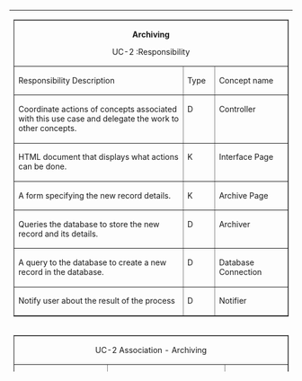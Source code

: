 
<table align="center" width="810" height="644" ">
  <tr>
    <td><table border="1" cellspacing="0" cellpadding="0" align="left">
      <tr>
        <td width="623" colspan="3" valign="top"><p align="center"><strong>Archiving</strong></p>
          <p align="center"> UC-2  :Responsibility</p></td>
      </tr>
      <tr>
        <td width="431" valign="top"><p>Responsibility Description</p></td>
        <td width="48" valign="top"><p>Type</p></td>
        <td width="144" valign="top"><p>Concept name</p></td>
      </tr>
      <tr>
        <td width="431" valign="top"><p>Coordinate    actions of concepts associated with this use case and delegate the work to    other concepts.</p></td>
        <td width="48" valign="top"><p>D</p></td>
        <td width="144" valign="top"><p>Controller</p></td>
      </tr>
      <tr>
        <td width="431" valign="top"><p>HTML    document that displays what actions can be done.</p></td>
        <td width="48" valign="top"><p>K</p></td>
        <td width="144" valign="top"><p>Interface    Page</p></td>
      </tr>
      <tr>
        <td width="431" valign="top"><p>A    form specifying the new record details.</p></td>
        <td width="48" valign="top"><p>K</p></td>
        <td width="144" valign="top"><p>Archive    Page</p></td>
      </tr>
      <tr>
        <td width="431" valign="top"><p>Queries    the database to store the new record and its details. </p></td>
        <td width="48" valign="top"><p>D</p></td>
        <td width="144" valign="top"><p>Archiver</p></td>
      </tr>
      <tr>
        <td width="431" valign="top"><p>A    query to the database to create a new record in the database.</p></td>
        <td width="48" valign="top"><p>D</p></td>
        <td width="144" valign="top"><p>Database    Connection</p></td>
      </tr>
      <tr>
        <td width="431" valign="top"><p>Notify    user about the result of the process</p></td>
        <td width="48" valign="top"><p>D</p></td>
        <td width="144" valign="top"><p>Notifier</p></td>
      </tr>
    </table></td>
  </tr>
  <tr>
    <td><table border="1" cellspacing="0" cellpadding="0" align="left">
      <tr>
        <td width="623" colspan="3" valign="top"><p align="center">UC-2 Association - Archiving</p></td>
      </tr>
      <tr>
        <td width="216" valign="top"><p>Concept pair</p></td>
        <td width="294" valign="top"><p>Association description</p></td>
        <td width="114" valign="top"><p>Association name </p></td>
      </tr>
      <tr>
        <td width="216"><p>Archive    Page ↔ Controller</p></td>
        <td width="294" valign="top"><p>Archive    Page passes the new record parameters to the Controller</p></td>
        <td width="114"><p>Conveys    Request</p></td>
      </tr>
      <tr>
        <td width="216"><p>Controller    ↔ Archiver</p></td>
        <td width="294" valign="top"><p>Controller    passes the new record parameters to the Archiver</p></td>
        <td width="114"><p>Conveys    Request</p></td>
      </tr>
      <tr>
        <td width="216"><p>Archiver    ↔ Database Connection</p></td>
        <td width="294" valign="top"><p>Archiver    passes the queries to the Database Connection. </p></td>
        <td width="114"><p>Requests    Query</p></td>
      </tr>
      <tr>
        <td width="216"><p>Database    Connection  ↔ Notifier</p></td>
        <td width="294" valign="top"><p>Database    connection informs the notifier about the result of process of record    creation</p></td>
        <td width="114"><p>Informs</p></td>
      </tr>
      <tr>
        <td width="216"><p>Notifier    ↔ Interface Page</p></td>
        <td width="294" valign="top"><p>Notifier    passes the process result message to the Interface page to display.</p></td>
        <td width="114"><p>Displays</p></td>
      </tr>
    </table></td>
  </tr>
  <tr>
    <td><table border="1" cellspacing="0" cellpadding="0" align="left">
      <tr>
        <td width="623" colspan="3" valign="top"><p align="center">UC-2 Attributes - Archiving</p></td>
      </tr>
      <tr>
        <td width="134" valign="top"><p>Concept</p></td>
        <td width="120" valign="top"><p>Attributes</p></td>
        <td width="369" valign="top"><p>Attribute Description</p></td>
      </tr>
      <tr>
        <td width="134" valign="top"><p>Archiver</p></td>
        <td width="120" valign="top"><p>Record parameters</p></td>
        <td width="369" valign="top"><p>Name, Category, ID, Date (publish, archive, recording), tag</p></td>
      </tr>
    </table></td>
  </tr>
  <tr>
    <td><img src="img/UC-2 Archiving.bmp" width="640" height="469"></td>
  </tr>
  <tr>
    <td> </td>
  </tr>
  <tr>
    <td><table border="1" cellspacing="0" cellpadding="0" align="left">
      <tr>
        <td width="623" colspan="3" valign="top"><p align="center"><strong>Search</strong></p>
          <p align="center">UC-3 Responsibility</p></td>
      </tr>
      <tr>
        <td width="431" valign="top"><p>Responsibility Description</p></td>
        <td width="48" valign="top"><p>Type</p></td>
        <td width="144" valign="top"><p>Concept name</p></td>
      </tr>
      <tr>
        <td width="431" valign="top"><p>Coordinate    actions of concepts associated with this use case and delegate the work to    other concepts.</p></td>
        <td width="48" valign="top"><p>D</p></td>
        <td width="144" valign="top"><p>Controller</p></td>
      </tr>
      <tr>
        <td width="431" valign="top"><p>HTML    document that displays what actions can be done.</p></td>
        <td width="48" valign="top"><p>K</p></td>
        <td width="144" valign="top"><p>Interface    Page</p></td>
      </tr>
      <tr>
        <td width="431" valign="top"><p>Form    specifying the Search parameters for data retrieval from the database.</p></td>
        <td width="48" valign="top"><p>K</p></td>
        <td width="144" valign="top"><p>Search    Page</p></td>
      </tr>
      <tr>
        <td width="431" valign="top"><p>Retrieves    the records from the database.</p></td>
        <td width="48" valign="top"><p>D</p></td>
        <td width="144" valign="top"><p>Searcher</p></td>
      </tr>
      <tr>
        <td width="431" valign="top"><p>Render    the retrieved records into an HTML document for sending to actor&rsquo;s Web    browser for display.</p></td>
        <td width="48" valign="top"><p>D</p></td>
        <td width="144" valign="top"><p>Page    Maker</p></td>
      </tr>
      <tr>
        <td width="431" valign="top"><p>A    query to the database that matches the actor&rsquo;s search criteria and retrieve    the records.</p></td>
        <td width="48" valign="top"><p>D</p></td>
        <td width="144" valign="top"><p>Database    Connection</p></td>
      </tr>
      <tr>
        <td width="431" valign="top"><p>The    selected record can be previewed to the user.</p></td>
        <td width="48" valign="top"><p>D</p></td>
        <td width="144" valign="top"><p>Media    Player</p></td>
      </tr>
      <tr>
        <td width="431" valign="top"><p>The    selected record can be downloaded by the user.</p></td>
        <td width="48" valign="top"><p>D</p></td>
        <td width="144" valign="top"><p>Media    Downloader</p></td>
      </tr>
    </table></td>
  </tr>
  <tr>
    <td><table border="1" cellspacing="0" cellpadding="0" align="left" width="630">
      <tr>
        <td width="630" colspan="3" valign="top"><p align="center">UC-3 Association</p></td>
      </tr>
      <tr>
        <td width="156" valign="top"><p>Concept pair</p></td>
        <td width="342" valign="top"><p>Association description</p></td>
        <td width="132" valign="top"><p>Association name </p></td>
      </tr>
      <tr>
        <td width="156" valign="top"><p>Controller ↔ Interface Page</p></td>
        <td width="342" valign="top"><p>Controller prepares the interface page to be displayed for the user.    And receives the search parameters.</p></td>
        <td width="132" valign="top"><p>Displays</p></td>
      </tr>
      <tr>
        <td width="156" valign="top"><p>Controller ↔ Search Request</p></td>
        <td width="342" valign="top"><p>Controller passes the search parameters to the Search Request.</p></td>
        <td width="132" valign="top"><p>Conveys Request</p></td>
      </tr>
      <tr>
        <td width="156" valign="top"><p>Search Request ↔ Database Connection</p></td>
        <td width="342" valign="top"><p>Search request asks the database connection to retrieve the matching    records from the database.</p></td>
        <td width="132" valign="top"><p>Retrieves Records</p></td>
      </tr>
      <tr>
        <td width="156" valign="top"><p>Database Connection ↔ Page Maker</p></td>
        <td width="342" valign="top"><p>Database Connection passes the retrieved data to Page Maker to render    them for display</p></td>
        <td width="132" valign="top"><p>Provides Data</p></td>
      </tr>
      <tr>
        <td width="156" valign="top"><p>Page Maker ↔ Interface Page</p></td>
        <td width="342" valign="top"><p>Page Maker prepares the Interface Page to display the list of    retrieved records for the user</p></td>
        <td width="132" valign="top"><p>Displays</p></td>
      </tr>
      <tr>
        <td width="156" valign="top"><p>Interface Page ↔ Controller</p></td>
        <td width="342" valign="top"><p>Interface Page conveys play request to the Controller</p></td>
        <td width="132" valign="top"><p>Requests Play</p></td>
      </tr>
      <tr>
        <td width="156" valign="top"><p>Controller ↔ Media Player</p></td>
        <td width="342" valign="top"><p>Controller conveys the record to be displayed by Media Player, if    selected</p></td>
        <td width="132" valign="top"><p>Conveys Data</p></td>
      </tr>
      <tr>
        <td width="156" valign="top"><p>Controller ↔  Media Downloader</p></td>
        <td width="342" valign="top"><p>Controller conveys the record to be downloaded to the user specified    location, if selected</p></td>
        <td width="132" valign="top"><p>Conveys Data</p></td>
      </tr>
    </table></td>
  </tr>
  <tr>
    <td> </td>
  </tr>
  <tr>
    <td><table border="1" cellspacing="0" cellpadding="0" align="left">
      <tr>
        <td width="623" colspan="3" valign="top"><p align="center">UC-3 Attributes</p></td>
      </tr>
      <tr>
        <td width="144" valign="top"><p>Concept</p></td>
        <td width="138" valign="top"><p>Attributes</p></td>
        <td width="342" valign="top"><p>Attribute Description</p></td>
      </tr>
      <tr>
        <td width="144" valign="top"><p>Search Request</p></td>
        <td width="138" valign="top"><p>Search parameters</p></td>
        <td width="342" valign="top"><p>General, Specified Date, Tag, Category and Name</p></td>
      </tr>
      <tr>
        <td width="144" valign="top"><p>Media Player</p></td>
        <td width="138" valign="top"><p>File path</p></td>
        <td width="342" valign="top"><p>Used to specify the location of the file.</p></td>
      </tr>
      <tr>
        <td width="144" valign="top"><p>Media Downloader</p></td>
        <td width="138" valign="top"><p>File path</p></td>
        <td width="342" valign="top"><p>Used to specify the location of the file.</p></td>
      </tr>
    </table></td>
  </tr>
  <tr>
    <td> </td>
  </tr>
  <tr>
    <td><img src="img/UC-3 Search.bmp" width="630" height="388"></td>
  </tr>
  <tr>
    <td> </td>
  </tr>
  <tr>
    <td><table border="1" cellspacing="0" cellpadding="0" align="left">
      <tr>
        <td width="623" colspan="3" valign="top"><p align="center"><strong>Report</strong></p>
          <p align="center">UC-4 Responbisility</p></td>
      </tr>
      <tr>
        <td width="431" valign="top"><p>Responsibility Description</p></td>
        <td width="48" valign="top"><p>Type</p></td>
        <td width="144" valign="top"><p>Concept name</p></td>
      </tr>
      <tr>
        <td width="431" valign="top"><p>Coordinate    actions of concepts associated with this use case and delegate the work to    other concepts.</p></td>
        <td width="48" valign="top"><p>D</p></td>
        <td width="144" valign="top"><p>Controller</p></td>
      </tr>
      <tr>
        <td width="431" valign="top"><p>HTML    document that displays what actions can be done.</p></td>
        <td width="48" valign="top"><p>K</p></td>
        <td width="144" valign="top"><p>Interface    Page</p></td>
      </tr>
      <tr>
        <td width="431" valign="top"><p>Form    specifying the filter parameters for data retrieval from the database.</p></td>
        <td width="48" valign="top"><p>K</p></td>
        <td width="144" valign="top"><p>Report    Page</p></td>
      </tr>
      <tr>
        <td width="431" valign="top"><p>To    perform the filter request according to the user specified criteria</p></td>
        <td width="48" valign="top"><p>D</p></td>
        <td width="144" valign="top"><p>Filter    Request</p></td>
      </tr>
      <tr>
        <td width="431" valign="top"><p>Render    the retrieved records into an HTML document for sending to actor&rsquo;s Web    browser for display.</p></td>
        <td width="48" valign="top"><p>D</p></td>
        <td width="144" valign="top"><p>Page    Maker</p></td>
      </tr>
      <tr>
        <td width="431" valign="top"><p>A    query to the database that matches the actor&rsquo;s search criteria and retrieve    the records.</p></td>
        <td width="48" valign="top"><p>D</p></td>
        <td width="144" valign="top"><p>Database    Connection</p></td>
      </tr>
      <tr>
        <td width="431" valign="top"><p>Schedules    the records to be printed, if requested.</p></td>
        <td width="48" valign="top"><p>D</p></td>
        <td width="144" valign="top"><p>Printer    Connection</p></td>
      </tr>
    </table></td>
  </tr>
  <tr>
    <td> </td>
  </tr>
  <tr>
    <td><table border="1" cellspacing="0" cellpadding="0" align="left">
      <tr>
        <td width="623" colspan="3" valign="top"><p align="center">UC-4 Association</p></td>
      </tr>
      <tr>
        <td width="222" valign="top"><p>Concept pair</p></td>
        <td width="276" valign="top"><p>Association description</p></td>
        <td width="126" valign="top"><p>Association name </p></td>
      </tr>
      <tr>
        <td width="222" valign="top"><p>Controller ↔ Interface Page</p></td>
        <td width="276" valign="top"><p>Controller prepares the interface page to be displayed for the user.    And receives the filter parameters.</p></td>
        <td width="126" valign="top"><p>Displays</p></td>
      </tr>
      <tr>
        <td width="222" valign="top"><p>Controller ↔ Filter Request</p></td>
        <td width="276" valign="top"><p>Controller passes the filter parameters to the Filter Request.</p></td>
        <td width="126" valign="top"><p>Conveys Request</p></td>
      </tr>
      <tr>
        <td width="222" valign="top"><p>Filter Request ↔ Database Connection</p></td>
        <td width="276" valign="top"><p>Filter request asks the database connection to retrieve the matching    records from the database.</p></td>
        <td width="126" valign="top"><p>Retrieves Records</p></td>
      </tr>
      <tr>
        <td width="222" valign="top"><p>Database Connection ↔ Page Maker</p></td>
        <td width="276" valign="top"><p>Database Connection passes the retrieved data to Page Maker to render    them for display</p></td>
        <td width="126" valign="top"><p>Provides Data</p></td>
      </tr>
      <tr>
        <td width="222" valign="top"><p>Page Maker ↔ Interface Page</p></td>
        <td width="276" valign="top"><p>Page Maker prepares the Interface Page to display the list of    retrieved records</p></td>
        <td width="126" valign="top"><p>Displays</p></td>
      </tr>
      <tr>
        <td width="222" valign="top"><p>Controller ↔ Printer Connection</p></td>
        <td width="276" valign="top"><p>Controller requests printer to print the report.</p></td>
        <td width="126" valign="top"><p>Requests Print</p></td>
      </tr>
      <tr>
        <td width="222" valign="top"><p>Database Connection ↔  Printer    Connection</p></td>
        <td width="276" valign="top"><p>Database Connection provides the data for the Printer Connection</p></td>
        <td width="126" valign="top"><p>Provides Data</p></td>
      </tr>
    </table></td>
  </tr>
  <tr>
    <td> </td>
  </tr>
  <tr>
    <td><table border="1" cellspacing="0" cellpadding="0" align="left">
      <tr>
        <td width="623" colspan="3" valign="top"><p align="center">UC-4 Attributes</p></td>
      </tr>
      <tr>
        <td width="134" valign="top"><p>Concept</p></td>
        <td width="120" valign="top"><p>Attributes</p></td>
        <td width="369" valign="top"><p>Attribute Description</p></td>
      </tr>
      <tr>
        <td width="134" valign="top"><p>Filter    Request</p></td>
        <td width="120" valign="top"><p>Filter    parameters</p></td>
        <td width="369" valign="top"><p>General,    Specified Date, Tag, Category and Name</p></td>
      </tr>
    </table></td>
  </tr>
  <tr>
    <td> </td>
  </tr>
  <tr>
    <td><img src="img/UC-4 Report.bmp" width="660" height="556"></td>
  </tr>
  <tr>
    <td> </td>
  </tr>
  <tr>
    <td><table border="1" cellspacing="0" cellpadding="0" align="left">
      <tr>
        <td width="623" colspan="3" valign="top"><p align="center"><strong>Automatic Backup</strong></p>
          <p align="center">UC-5 Responsibility</p></td>
      </tr>
      <tr>
        <td width="431" valign="top"><p>Responsibility Description</p></td>
        <td width="48" valign="top"><p>Type</p></td>
        <td width="144" valign="top"><p>Concept name</p></td>
      </tr>
      <tr>
        <td width="431" valign="top"><p>Coordinate    actions of concepts associated with this use case and delegate the work to    other concepts.</p></td>
        <td width="48" valign="top"><p>D</p></td>
        <td width="144" valign="top"><p>Controller</p></td>
      </tr>
      <tr>
        <td width="431" valign="top"><p>To    start the backup automatically, according to the schedule, to a specified    location in the system.</p></td>
        <td width="48" valign="top"><p>D</p></td>
        <td width="144" valign="top"><p>Scheduler</p></td>
      </tr>
      <tr>
        <td width="431" valign="top"><p>Requests    the backup query to the database</p></td>
        <td width="48" valign="top"><p>D</p></td>
        <td width="144" valign="top"><p>Backup    Creator</p></td>
      </tr>
      <tr>
        <td width="431" valign="top"><p>A    query to the database that matches the user&rsquo;s backup criteria and retrieve    the records.</p></td>
        <td width="48" valign="top"><p>D</p></td>
        <td width="144" valign="top"><p>Database    Connection</p></td>
      </tr>
      <tr>
        <td width="431" valign="top"><p>Notifies    the result of the process to the user</p></td>
        <td width="48" valign="top"><p>D</p></td>
        <td width="144" valign="top"><p>Notifier</p></td>
      </tr>
      <tr>
        <td width="431" valign="top"><p>HTML    document that displays what actions can be done.</p></td>
        <td width="48" valign="top"><p>K</p></td>
        <td width="144" valign="top"><p>Interface    Page</p></td>
      </tr>
    </table></td>
  </tr>
  <tr>
    <td> </td>
  </tr>
  <tr>
    <td><table border="1" cellspacing="0" cellpadding="0" align="left">
      <tr>
        <td width="623" colspan="3" valign="top"><p align="center">UC-5 Association</p></td>
      </tr>
      <tr>
        <td width="216" valign="top"><p>Concept pair</p></td>
        <td width="294" valign="top"><p>Association description</p></td>
        <td width="114" valign="top"><p>Association name </p></td>
      </tr>
      <tr>
        <td width="216"><p>Scheduler    ↔ Controller</p></td>
        <td width="294" valign="top"><p>Scheduler    invokes the Controller to start the backup process.</p></td>
        <td width="114"><p>Invokes</p></td>
      </tr>
      <tr>
        <td width="216"><p>Controller    ↔ Backup Creator</p></td>
        <td width="294" valign="top"><p>Controller    passes the request to the Backup Creator.</p></td>
        <td width="114"><p>Conveys    Request</p></td>
      </tr>
      <tr>
        <td width="216"><p>Backup    Creator ↔ Database Connection</p></td>
        <td width="294" valign="top"><p>Backup    Creator request query from the Database Connection. </p></td>
        <td width="114"><p>Requests    Query</p></td>
      </tr>
      <tr>
        <td width="216"><p>Database    Connection ↔ Notifier</p></td>
        <td width="294" valign="top"><p>Once    the backup process is completed, the Database Connection informs the notifier</p></td>
        <td width="114"><p>Informs</p></td>
      </tr>
      <tr>
        <td width="216"><p>Notifier    ↔ Interface Page</p></td>
        <td width="294" valign="top"><p>Notifier    passes a process completion message to the Interface page to display.</p></td>
        <td width="114"><p>Notifies</p></td>
      </tr>
    </table></td>
  </tr>
  <tr>
    <td> </td>
  </tr>
  <tr>
    <td><table border="1" cellspacing="0" cellpadding="0" align="left">
      <tr>
        <td width="623" colspan="3" valign="top"><p align="center">UC-5 Attributes</p></td>
      </tr>
      <tr>
        <td width="134" valign="top"><p>Concept</p></td>
        <td width="120" valign="top"><p>Attributes</p></td>
        <td width="369" valign="top"><p>Attribute Description</p></td>
      </tr>
      <tr>
        <td width="134" valign="top"><p>Backup Creator</p></td>
        <td width="120" valign="top"><p>Backup parameters</p></td>
        <td width="369" valign="top"><p>From date, To date</p></td>
      </tr>
    </table></td>
  </tr>
  <tr>
    <td> </td>
  </tr>
  <tr>
    <td><img src="img/UC5 AutoBackup.bmp" width="638" height="487"></td>
  </tr>
  <tr>
    <td> </td>
  </tr>
  <tr>
    <td><table border="1" cellspacing="0" cellpadding="0" align="left">
      <tr>
        <td width="623" colspan="3" valign="top"><p align="center"><strong>Manual Backup</strong></p>
          <p align="center">UC-6 Responsibility</p></td>
      </tr>
      <tr>
        <td width="431" valign="top"><p>Responsibility Description</p></td>
        <td width="48" valign="top"><p>Type</p></td>
        <td width="144" valign="top"><p>Concept name</p></td>
      </tr>
      <tr>
        <td width="431" valign="top"><p>Coordinate    actions of concepts associated with this use case and delegate the work to    other concepts.</p></td>
        <td width="48" valign="top"><p>D</p></td>
        <td width="144" valign="top"><p>Controller</p></td>
      </tr>
      <tr>
        <td width="431" valign="top"><p>HTML    document that displays what actions can be done.</p></td>
        <td width="48" valign="top"><p>K</p></td>
        <td width="144" valign="top"><p>Interface    Page</p></td>
      </tr>
      <tr>
        <td width="431" valign="top"><p>A    form specifying the manual backup parameters.</p></td>
        <td width="48" valign="top"><p>K</p></td>
        <td width="144" valign="top"><p>Manual    Page</p></td>
      </tr>
      <tr>
        <td width="431" valign="top"><p>To    perform the backup action according to the user specified date.</p></td>
        <td width="48" valign="top"><p>D</p></td>
        <td width="144" valign="top"><p>Manual    Backup</p></td>
      </tr>
      <tr>
        <td width="431" valign="top"><p>A    query to the database that matches the actor&rsquo;s backup criteria and retrieve    the records.</p></td>
        <td width="48" valign="top"><p>D</p></td>
        <td width="144" valign="top"><p>Database    Connection</p></td>
      </tr>
      <tr>
        <td width="431" valign="top"><p>Notify    user about the result of the backup</p></td>
        <td width="48" valign="top"><p>D</p></td>
        <td width="144" valign="top"><p>Notifier</p></td>
      </tr>
    </table></td>
  </tr>
  <tr>
    <td> </td>
  </tr>
  <tr>
    <td><table border="1" cellspacing="0" cellpadding="0" align="left">
      <tr>
        <td width="623" colspan="3" valign="top"><p align="center">UC-6 Association</p></td>
      </tr>
      <tr>
        <td width="216" valign="top"><p>Concept pair</p></td>
        <td width="294" valign="top"><p>Association description</p></td>
        <td width="114" valign="top"><p>Association name </p></td>
      </tr>
      <tr>
        <td width="216"><p>Controller    ↔ Interface Page</p></td>
        <td width="294" valign="top"><p>Controller    prepares the interface page to be displayed for the user.</p></td>
        <td width="114"><p>Displays</p></td>
      </tr>
      <tr>
        <td width="216"><p>Controller    ↔ Manual Backup</p></td>
        <td width="294" valign="top"><p>Controller    passes the user&rsquo;s selected date value to the Manual Backup</p></td>
        <td width="114"><p>Conveys    Request</p></td>
      </tr>
      <tr>
        <td width="216"><p>Manual    Backup ↔ Database Connection</p></td>
        <td width="294" valign="top"><p>Manual    Backup passes the criteria to the Database Connection. Database Connection    retrieves the records and passes to the Manual Backup.</p></td>
        <td width="114"><p>Retrives    Data</p></td>
      </tr>
      <tr>
        <td width="216"><p>Manual    Backup ↔ Notifier</p></td>
        <td width="294" valign="top"><p>Once    the backup process is completed, the Manual Backup notifies the Notifier    about the completion.</p></td>
        <td width="114"><p>Notifies</p></td>
      </tr>
      <tr>
        <td width="216"><p>Notifier    ↔ Interface Page</p></td>
        <td width="294" valign="top"><p>Notifier    passes a process completion message to the Interface page to display.</p></td>
        <td width="114"><p>Displays</p></td>
      </tr>
    </table></td>
  </tr>
  <tr>
    <td> </td>
  </tr>
  <tr>
    <td><table border="1" cellspacing="0" cellpadding="0" align="left">
      <tr>
        <td width="623" colspan="3" valign="top"><p align="center">UC-6 Attributes</p></td>
      </tr>
      <tr>
        <td width="134" valign="top"><p>Concept</p></td>
        <td width="120" valign="top"><p>Attributes</p></td>
        <td width="369" valign="top"><p>Attribute Description</p></td>
      </tr>
      <tr>
        <td width="134" valign="top"><p>Manual Backup</p></td>
        <td width="120" valign="top"><p>Backup parameters</p></td>
        <td width="369" valign="top"><p>From date, To date</p></td>
      </tr>
    </table></td>
  </tr>
  <tr>
    <td> </td>
  </tr>
  <tr>
    <td><img src="img/UC-6  Manual Backup.bmp" width="635" height="421"></td>
  </tr>
  <tr>
    <td> </td>
  </tr>
  <tr>
    <td><table border="1" cellspacing="0" cellpadding="0" align="left" width="625">
      <tr>
        <td width="625" colspan="3" valign="top"><p align="center"><strong>Add Category</strong></p>
          <p align="center">UC-7 Responsibility</p></td>
      </tr>
      <tr>
        <td width="432" valign="top"><p>Responsibility    Description</p></td>
        <td width="49" valign="top"><p>Type</p></td>
        <td width="144" valign="top"><p>Concept    name</p></td>
      </tr>
      <tr>
        <td width="432" valign="top"><p>Coordinate actions of    concepts associated with this use case and delegate the work to other    concepts.</p></td>
        <td width="49" valign="top"><p>D</p></td>
        <td width="144" valign="top"><p>Controller</p></td>
      </tr>
      <tr>
        <td width="432" valign="top"><p>HTML document that    displays what actions can be done.</p></td>
        <td width="49" valign="top"><p>K</p></td>
        <td width="144" valign="top"><p>Interface Page</p></td>
      </tr>
      <tr>
        <td width="432" valign="top"><p>Creates a new    category to the database</p></td>
        <td width="49" valign="top"><p>D</p></td>
        <td width="144" valign="top"><p>Category Creator</p></td>
      </tr>
      <tr>
        <td width="432" valign="top"><p>Prepares a database    query for creating a new category</p></td>
        <td width="49" valign="top"><p>D</p></td>
        <td width="144" valign="top"><p>Database Connection</p></td>
      </tr>
      <tr>
        <td width="432" valign="top"><p>Displays process    completion message to the user </p></td>
        <td width="49" valign="top"><p>D</p></td>
        <td width="144" valign="top"><p>Page Maker</p></td>
      </tr>
    </table></td>
  </tr>
  <tr>
    <td> </td>
  </tr>
  <tr>
    <td><table border="1" cellspacing="0" cellpadding="0" align="left">
      <tr>
        <td width="623" colspan="3" valign="top"><p align="center">UC-7 Association</p></td>
      </tr>
      <tr>
        <td width="222" valign="top"><p>Concept pair</p></td>
        <td width="288" valign="top"><p>Association description</p></td>
        <td width="114" valign="top"><p>Association name </p></td>
      </tr>
      <tr>
        <td width="222" valign="top"><p>Controller    ↔  Interface Page</p></td>
        <td width="288" valign="top"><p>Controller    displays the interface page to the user </p></td>
        <td width="114" valign="top"><p>Displays</p></td>
      </tr>
      <tr>
        <td width="222" valign="top"><p>Interface    Page ↔ Controller</p></td>
        <td width="288" valign="top"><p>Interface    page passes new category name to the controller </p></td>
        <td width="114" valign="top"><p>Conveys    request</p></td>
      </tr>
      <tr>
        <td width="222" valign="top"><p>Controller    ↔ Category Creator</p></td>
        <td width="288" valign="top"><p>Controller    passes the category name to the category creator </p></td>
        <td width="114" valign="top"><p>Conveys    request</p></td>
      </tr>
      <tr>
        <td width="222" valign="top"><p>Category    Creator ↔ Database Connection</p></td>
        <td width="288" valign="top"><p>Category    creator requests category creation into the database</p></td>
        <td width="114" valign="top"><p>Queries    Creation</p></td>
      </tr>
      <tr>
        <td width="222" valign="top"><p>Database    Connection ↔ Page Maker</p></td>
        <td width="288" valign="top"><p>Database    Connection creates the category into the database and notifies the page    maker.</p></td>
        <td width="114" valign="top"><p>Notifies</p></td>
      </tr>
      <tr>
        <td width="222" valign="top"><p>Page    Maker ↔ Interface Page</p></td>
        <td width="288" valign="top"><p>Page    Maker creates a process completion message and passes it to the Interface    page</p></td>
        <td width="114" valign="top"><p>Passes    Message</p></td>
      </tr>
    </table></td>
  </tr>
  <tr>
    <td> </td>
  </tr>
  <tr>
    <td><table border="1" cellspacing="0" cellpadding="0" align="left">
      <tr>
        <td width="623" colspan="3" valign="top"><p align="center">UC-7 Attributes</p></td>
      </tr>
      <tr>
        <td width="144" valign="top"><p>Concept</p></td>
        <td width="110" valign="top"><p>Attributes</p></td>
        <td width="369" valign="top"><p>Attribute Description</p></td>
      </tr>
      <tr>
        <td width="144"><p align="center">Category Creator</p></td>
        <td width="110" valign="top"><p>Category Name</p></td>
        <td width="369" valign="top"><p>A name that is to be given to the new category.</p></td>
      </tr>
    </table></td>
  </tr>
  <tr>
    <td> </td>
  </tr>
  <tr>
    <td><img src="img/UC-7 Add Category.bmp" width="632" height="425"></td>
  </tr>
  <tr>
    <td> </td>
  </tr>
  <tr>
    <td><table border="1" cellspacing="0" cellpadding="0" align="left" width="625">
      <tr>
        <td width="625" colspan="3" valign="top"><p align="center"><strong>Delete Category </strong></p>
          <p align="center">UC-8 Responsibility</p></td>
      </tr>
      <tr>
        <td width="432" valign="top"><p>Responsibility    Description</p></td>
        <td width="49" valign="top"><p>Type</p></td>
        <td width="144" valign="top"><p>Concept    name</p></td>
      </tr>
      <tr>
        <td width="432" valign="top"><p>Coordinate actions of    concepts associated with this use case and delegate the work to other concepts.</p></td>
        <td width="49" valign="top"><p>D</p></td>
        <td width="144" valign="top"><p>Controller</p></td>
      </tr>
      <tr>
        <td width="432" valign="top"><p>HTML document that    displays what actions can be done.</p></td>
        <td width="49" valign="top"><p>K</p></td>
        <td width="144" valign="top"><p>Interface Page</p></td>
      </tr>
      <tr>
        <td width="432" valign="top"><p>Remove an existing category    from the database</p></td>
        <td width="49" valign="top"><p>D</p></td>
        <td width="144" valign="top"><p>Category Remover</p></td>
      </tr>
      <tr>
        <td width="432" valign="top"><p>Prepares a database    query for removing  an existing category</p></td>
        <td width="49" valign="top"><p>D</p></td>
        <td width="144" valign="top"><p>Database Connection</p></td>
      </tr>
      <tr>
        <td width="432" valign="top"><p>Displays process    completion message to the user </p></td>
        <td width="49" valign="top"><p>D</p></td>
        <td width="144" valign="top"><p>Page Maker</p></td>
      </tr>
    </table></td>
  </tr>
  <tr>
    <td> </td>
  </tr>
  <tr>
    <td><table border="1" cellspacing="0" cellpadding="0" align="left">
      <tr>
        <td width="623" colspan="3" valign="top"><p align="center">UC-8 Association</p></td>
      </tr>
      <tr>
        <td width="222" valign="top"><p>Concept pair</p></td>
        <td width="288" valign="top"><p>Association description</p></td>
        <td width="114" valign="top"><p>Association name </p></td>
      </tr>
      <tr>
        <td width="222" valign="top"><p>Controller    ↔  Interface Page</p></td>
        <td width="288" valign="top"><p>Controller    displays the interface page to the user </p></td>
        <td width="114" valign="top"><p>Displays</p></td>
      </tr>
      <tr>
        <td width="222" valign="top"><p>Interface    Page ↔ Controller</p></td>
        <td width="288" valign="top"><p>Interface    page passes deleting category name to the controller </p></td>
        <td width="114" valign="top"><p>Conveys    request</p></td>
      </tr>
      <tr>
        <td width="222" valign="top"><p>Controller    ↔ Category Creator</p></td>
        <td width="288" valign="top"><p>Controller    passes the category name to the category remover </p></td>
        <td width="114" valign="top"><p>Conveys    request</p></td>
      </tr>
      <tr>
        <td width="222" valign="top"><p>Category    Creator ↔ Database Connection</p></td>
        <td width="288" valign="top"><p>Category    remover requests category deletion from the database</p></td>
        <td width="114" valign="top"><p>Queries    Creation</p></td>
      </tr>
      <tr>
        <td width="222" valign="top"><p>Database    Connection ↔ Page Maker</p></td>
        <td width="288" valign="top"><p>Database    Connection removes the category from the database and notifies the page    maker.</p></td>
        <td width="114" valign="top"><p>Notifies</p></td>
      </tr>
      <tr>
        <td width="222" valign="top"><p>Page    Maker ↔ Interface Page</p></td>
        <td width="288" valign="top"><p>Page    Maker creates a process completion message and passes it to the Interface    page</p></td>
        <td width="114" valign="top"><p>Passes    Message</p></td>
      </tr>
    </table></td>
  </tr>
  <tr>
    <td> </td>
  </tr>
  <tr>
    <td><table border="1" cellspacing="0" cellpadding="0" align="left">
      <tr>
        <td width="623" colspan="3" valign="top"><p align="center">UC-8 Attributes</p></td>
      </tr>
      <tr>
        <td width="134" valign="top"><p>Concept</p></td>
        <td width="120" valign="top"><p>Attributes</p></td>
        <td width="369" valign="top"><p>Attribute Description</p></td>
      </tr>
      <tr>
        <td width="134"><p align="center">Category Remover</p></td>
        <td width="120" valign="top"><p>Category Name</p></td>
        <td width="369" valign="top"><p>The category name that is to be removed </p></td>
      </tr>
    </table></td>
  </tr>
  <tr>
    <td> </td>
  </tr>
  <tr>
    <td><img src="img/UC-8 Remove Category.bmp" width="634" height="455"></td>
  </tr>
  <tr>
    <td> </td>
  </tr>
  <tr>
    <td><table border="1" cellspacing="0" cellpadding="0" align="left">
      <tr>
        <td width="601" colspan="3" valign="top"><p align="center"><strong>Record Edition</strong></p>
          <p align="center"> UC-9:     Responsibility</p></td>
      </tr>
      <tr>
        <td width="357" valign="top"><p><strong>Responsibility  Description</strong></p></td>
        <td width="44" valign="top"><p>Type</p></td>
        <td width="200" valign="top"><p>Concept Name</p></td>
      </tr>
      <tr>
        <td width="357" valign="top"><p><strong>Coordinate actions of    concepts associated with this use case and delegate the work to other    concepts.</strong></p></td>
        <td width="44" valign="top"><p>D</p></td>
        <td width="200" valign="top"><p>Controller</p></td>
      </tr>
      <tr>
        <td width="357" valign="top"><p><strong>Form specifying the    search parameters for the record of interest(date, name,tag,category) for    database log retrieval</strong></p></td>
        <td width="44" valign="top"><p>K</p></td>
        <td width="200" valign="top"><p>Search Request</p></td>
      </tr>
      <tr>
        <td width="357" valign="top"><p><strong>Render the retrieved    records into an HTML document for sending to actor&rsquo;s Web browser for display</strong></p></td>
        <td width="44" valign="top"><p>D</p></td>
        <td width="200" valign="top"><p>Page Maker</p></td>
      </tr>
      <tr>
        <td width="357" valign="top"><p><strong>HTML document that shows    the actor the current context, what actions can be done( Edit and delete record)</strong></p></td>
        <td width="44" valign="top"><p>K</p></td>
        <td width="200" valign="top"><p>Interface Page</p></td>
      </tr>
      <tr>
        <td width="357" valign="top"><p><strong>Prepare a database query    that best matches the actor&rsquo;s search criteria and retrieve the record(s) from    the database </strong></p></td>
        <td width="44" valign="top"><p>D</p></td>
        <td width="200" valign="top"><p>Database Connection</p></td>
      </tr>
      <tr>
        <td width="357" valign="top"><p><strong>List of &ldquo;interesting&rdquo;    records for further actions( Edit, Delete)</strong></p></td>
        <td width="44" valign="top"><p>K</p></td>
        <td width="200" valign="top"><p>Investigation Request</p></td>
      </tr>
      <tr>
        <td width="357" valign="top"><p><strong>Update the record of    interest in the database </strong></p></td>
        <td width="44" valign="top"><p>D</p></td>
        <td width="200" valign="top"><p>Editor(Updator)</p></td>
      </tr>
      <tr>
        <td width="357" valign="top"><p><strong>Notify Administrator    about the update</strong></p></td>
        <td width="44" valign="top"><p>D</p></td>
        <td width="200" valign="top"><p>Notifier</p></td>
      </tr>
    </table></td>
  </tr>
  <tr>
    <td> </td>
  </tr>
  <tr>
    <td><table border="1" cellspacing="0" cellpadding="0">
      <tr>
        <td width="200" valign="top"><p><strong> </strong></p></td>
        <td width="200" valign="top"><p><strong> </strong></p></td>
        <td width="200" valign="top"><p><strong> </strong></p></td>
      </tr>
      <tr>
        <td width="601" colspan="3" valign="top"><p align="center"><strong>   UC-9:Associations</strong></p></td>
      </tr>
      <tr>
        <td width="200" valign="top"><p><strong>Concept pair</strong></p></td>
        <td width="200" valign="top"><p>Association Description</p></td>
        <td width="200" valign="top"><p>Association name</p></td>
      </tr>
      <tr>
        <td width="200" valign="top"><p><strong>Controller</strong><strong>↔Page Maker</strong></p></td>
        <td width="200" valign="top"><p>Controller passes requests to Page    Maker and receives back pages prepared for displaying</p></td>
        <td width="200" valign="top"><p> </p>
          <p>conveys requests</p></td>
      </tr>
      <tr>
        <td width="200" valign="top"><p><strong>Page Maker </strong><strong>↔Database    Connection</strong></p></td>
        <td width="200" valign="top"><p>Database Connection passes the retrieved data to Page    Maker to render them for display</p></td>
        <td width="200" valign="top"><p>provides data</p></td>
      </tr>
      <tr>
        <td width="200" valign="top"><p><strong>Page Maker   </strong><strong>↔Interface Page</strong></p></td>
        <td width="200" valign="top"><p>Page Maker prepares the Interface    Page</p></td>
        <td width="200" valign="top"><p>prepares</p></td>
      </tr>
      <tr>
        <td width="200" valign="top"><p><strong>Controller </strong><strong>↔Database    Connection</strong></p></td>
        <td width="200" valign="top"><p>Controller passes search requests for the record of    interest to Database Connection</p></td>
        <td width="200" valign="top"><p>conveys requests</p></td>
      </tr>
      <tr>
        <td width="200" valign="top"><p><strong>Controller </strong><strong>↔</strong><strong>Investigation Request</strong></p></td>
        <td width="200" valign="top"><p> generates list of matching records</p></td>
        <td width="200" valign="top"><p>generates</p></td>
      </tr>
      <tr>
        <td width="200" valign="top"><p><strong>Controller </strong><strong>↔Editor(Updater)</strong></p></td>
        <td width="200" valign="top"><p>Controller passes the record of interest to    Editor(Updater), which updates the record</p></td>
        <td width="200" valign="top"><p>conveys requests</p></td>
      </tr>
    </table></td>
  </tr>
  <tr>
    <td> </td>
  </tr>
  <tr>
    <td><table border="1" cellspacing="0" cellpadding="0" align="left">
      <tr>
        <td width="601" colspan="3" valign="top"><p align="center"><strong> UC-9: Attributes</strong></p></td>
      </tr>
      <tr>
        <td width="200" valign="top"><p><strong>Concept</strong></p></td>
        <td width="200" valign="top"><p>Attributes</p></td>
        <td width="200" valign="top"><p>Attribute Description</p></td>
      </tr>
      <tr>
        <td width="200" valign="top"><p><strong>Search    Request</strong></p></td>
        <td width="200" valign="top"><p>search <br>
          parameters</p></td>
        <td width="200" valign="top"><p>Need to    Filter the retrieved records to match the actor&rsquo;s search criteria.</p></td>
      </tr>
      <tr>
        <td width="200" valign="top"><p><strong>Investigation </strong><br>
          <strong>Request</strong></p></td>
        <td width="200" valign="top"><p>records    list</p></td>
        <td width="200" valign="top"><p>List of    &ldquo;Matching&rdquo; records generated</p></td>
      </tr>
      <tr>
        <td width="200" valign="top"><p><strong>Editor</strong></p></td>
        <td width="200" valign="top"><p>IsUpdate</p></td>
        <td width="200" valign="top"><p>Needed to    check the if the record was updated</p></td>
      </tr>
      <tr>
        <td width="200" valign="top"><p><strong>Notifier</strong></p></td>
        <td width="200" valign="top"><p>RecordName</p></td>
        <td width="200" valign="top"><p>Needed to    notify that  the record was updated</p></td>
      </tr>
    </table></td>
  </tr>
  
   <tr>
    <td> </td>
  </tr>
   <tr>
    <td><img src="img/Usecase-9.bmp" width="643" height="502"></td>
  </tr>
   <tr>
    <td> </td>
  </tr>
   <tr>
    <td><table border="1" cellspacing="0" cellpadding="0" align="left">
      <tr>
        <td width="601" colspan="3" valign="top"><p align="center"><strong> Record Deletion</strong></p>
          <p align="center"> UC-10: Responsibility</p></td>
      </tr>
      <tr>
        <td width="357" valign="top"><p><strong>Responsibility  Description</strong></p></td>
        <td width="44" valign="top"><p>Type</p></td>
        <td width="200" valign="top"><p>Concept Name</p></td>
      </tr>
      <tr>
        <td width="357" valign="top"><p><strong>Coordinate actions of    concepts associated with this use case and delegate the work to other    concepts.</strong></p></td>
        <td width="44" valign="top"><p>D</p></td>
        <td width="200" valign="top"><p>Controller</p></td>
      </tr>
      <tr>
        <td width="357" valign="top"><p><strong>Form specifying the    search parameters for the record of interest(date, name,tag,category) for    database log retrieval</strong></p></td>
        <td width="44" valign="top"><p>K</p></td>
        <td width="200" valign="top"><p>Search Request</p></td>
      </tr>
      <tr>
        <td width="357" valign="top"><p><strong>Render the retrieved    records into an HTML document for sending to actor&rsquo;s Web browser for display</strong></p></td>
        <td width="44" valign="top"><p>D</p></td>
        <td width="200" valign="top"><p>Page Maker</p></td>
      </tr>
      <tr>
        <td width="357" valign="top"><p><strong>HTML document that shows    the actor the current context, what actions can be done( Edit and delete record)</strong></p></td>
        <td width="44" valign="top"><p>K</p></td>
        <td width="200" valign="top"><p>Interface Page</p></td>
      </tr>
      <tr>
        <td width="357" valign="top"><p><strong>Prepare a database query    that best matches the actor&rsquo;s search criteria and retrieve the record(s) from    the database </strong></p></td>
        <td width="44" valign="top"><p>D</p></td>
        <td width="200" valign="top"><p>Database Connection</p></td>
      </tr>
      <tr>
        <td width="357" valign="top"><p><strong>List of &ldquo;interesting&rdquo;    records for further actions( Edit, Delete)</strong></p></td>
        <td width="44" valign="top"><p>K</p></td>
        <td width="200" valign="top"><p>Investigation Request</p></td>
      </tr>
      <tr>
        <td width="357" valign="top"><p><strong>Delete the record of    interest from the database </strong></p></td>
        <td width="44" valign="top"><p>D</p></td>
        <td width="200" valign="top"><p>Deletor (Updater)</p></td>
      </tr>
      <tr>
        <td width="357" valign="top"><p><strong>Notify Administrator about    the delete</strong></p></td>
        <td width="44" valign="top"><p>D</p></td>
        <td width="200" valign="top"><p>Notifier</p></td>
      </tr>
    </table></td>
  </tr>
   <tr>
    <td> </td>
  </tr>
   <tr>
    <td><table border="1" cellspacing="0" cellpadding="0" align="left">
      <tr>
        <td width="601" colspan="3" valign="top"><p align="center"><strong>  UC-10: Attributes</strong></p></td>
      </tr>
      <tr>
        <td width="200" valign="top"><p><strong>Concept</strong></p></td>
        <td width="200" valign="top"><p>Attributes</p></td>
        <td width="200" valign="top"><p>Attribute    Description</p></td>
      </tr>
      <tr>
        <td width="200" valign="top"><p><strong>Search    Request</strong></p></td>
        <td width="200" valign="top"><p>SearchParameters</p></td>
        <td width="200" valign="top"><p>Need to    Filter the retrieved records to match the actor&rsquo;s search criteria.</p></td>
      </tr>
      <tr>
        <td width="200" valign="top"><p><strong>Investigation </strong><br>
          <strong>Request</strong></p></td>
        <td width="200" valign="top"><p>records    list</p></td>
        <td width="200" valign="top"><p>List of    &ldquo;Matching&rdquo; records generated</p></td>
      </tr>
      <tr>
        <td width="200" valign="top"><p><strong>Deletor(record    remover)</strong></p></td>
        <td width="200" valign="top"><p>IsRemoved</p></td>
        <td width="200" valign="top"><p>Needed to    check that if the record was removed</p></td>
      </tr>
      <tr>
        <td width="200" valign="top"><p><strong>Notifier</strong></p></td>
        <td width="200" valign="top"><p>RecordName</p></td>
        <td width="200" valign="top"><p>Needed to    notify that  the record was removed</p></td>
      </tr>
    </table></td>
  </tr>
   <tr>
    <td> </td>
  </tr>
   <tr>
    <td><table border="1" cellspacing="0" cellpadding="0">
      <tr>
        <td width="200" valign="top"><p><strong> </strong></p></td>
        <td width="200" valign="top"><p><strong> </strong></p></td>
        <td width="200" valign="top"><p><strong> </strong></p></td>
      </tr>
      <tr>
        <td width="601" colspan="3" valign="top"><p align="center"><strong>  UC-10: associations</strong></p></td>
      </tr>
      <tr>
        <td width="200" valign="top"><p><strong>Concept pair</strong></p></td>
        <td width="200" valign="top"><p>Association Description</p></td>
        <td width="200" valign="top"><p>Association name</p></td>
      </tr>
      <tr>
        <td width="200" valign="top"><p><strong>Controller</strong><strong>↔ </strong><br>
          <strong>Page Maker</strong></p></td>
        <td width="200" valign="top"><p>Controller passes requests to Page    Maker and receives back pages prepared for displaying</p></td>
        <td width="200" valign="top"><p> </p>
          <p>conveys requests</p></td>
      </tr>
      <tr>
        <td width="200" valign="top"><p><strong>age Maker </strong><strong>↔ </strong><br>
          <strong>Database Connection</strong></p></td>
        <td width="200" valign="top"><p>Database Connection passes the retrieved data to Page    Maker to render them for display</p></td>
        <td width="200" valign="top"><p>provides data</p></td>
      </tr>
      <tr>
        <td width="200" valign="top"><p><strong>Page Maker   </strong><strong>↔ </strong><br>
          <strong>Interface Page</strong></p></td>
        <td width="200" valign="top"><p>Page Maker prepares the Interface    Page</p></td>
        <td width="200" valign="top"><p>prepares</p></td>
      </tr>
      <tr>
        <td width="200" valign="top"><p><strong>Controller </strong><strong>↔ </strong><br>
          <strong>Database Connection</strong></p></td>
        <td width="200" valign="top"><p>Controller passes search requests for the record of    interest to Database Connection</p></td>
        <td width="200" valign="top"><p>conveys requests</p></td>
      </tr>
      <tr>
        <td width="200" valign="top"><p><strong>Controller </strong><strong>↔</strong><strong> </strong><br>
          <strong>Investigation Request</strong></p></td>
        <td width="200" valign="top"><p> generates list of matching records</p></td>
        <td width="200" valign="top"><p>generates</p></td>
      </tr>
      <tr>
        <td width="200" valign="top"><p><strong>Controller </strong><strong>↔ </strong><br>
          <strong>Deletor(Record remover)</strong></p></td>
        <td width="200" valign="top"><p>Controller passes the record of interest to Deletor,    which removes it the record</p></td>
        <td width="200" valign="top"><p>conveys requests</p></td>
      </tr>
    </table></td>
  </tr>
   <tr>
    <td> </td>
  </tr>
   </tr>
  <tr>
     <td>&nbsp;</td>
  </tr>
  <tr>
    <td><table border="1" cellspacing="0" cellpadding="0" align="left">
      <tr>
        <td width="601" colspan="3" valign="top"><p align="center"><strong> UC-10: Attributes</strong></p></td>
      </tr>
      <tr>
        <td width="200" valign="top"><p><strong>Concept</strong></p></td>
        <td width="200" valign="top"><p>Attributes</p></td>
        <td width="200" valign="top"><p>Attribute    Description</p></td>
      </tr>
      <tr>
        <td width="200" valign="top"><p><strong>Search    Request</strong></p></td>
        <td width="200" valign="top"><p>SearchParameters</p></td>
        <td width="200" valign="top"><p>Need to    Filter the retrieved records to match the actor&rsquo;s search criteria.</p></td>
      </tr>
      <tr>
        <td width="200" valign="top"><p><strong>Investigation </strong><br>
          <strong>Request</strong></p></td>
        <td width="200" valign="top"><p>records    list</p></td>
        <td width="200" valign="top"><p>List of &ldquo;Matching&rdquo;    records generated</p></td>
      </tr>
      <tr>
        <td width="200" valign="top"><p><strong>Deletor(record    remover)</strong></p></td>
        <td width="200" valign="top"><p>IsRemoved</p></td>
        <td width="200" valign="top"><p>Needed to    check that if the record was removed</p></td>
      </tr>
      <tr>
        <td width="200" valign="top"><p><strong>Notifier</strong></p></td>
        <td width="200" valign="top"><p>RecordName</p></td>
        <td width="200" valign="top"><p>Needed to    notify that  the record was removed</p></td>
      </tr>
    </table></td>
  </tr>
  <tr>
    <td><img src="img/Usecase-10.bmp" width="656" height="532"></td>
  </tr>
  <tr>
    <td> </td>
  </tr>
  <tr>
    <td><table border="1" cellspacing="0" cellpadding="0" align="left" width="625">
      <tr>
        <td width="625" colspan="3" valign="top"><p align="center"><strong>Add User </strong></p>
          <p align="center">UC-11 Responsibility</p></td>
      </tr>
      <tr>
        <td width="432" valign="top"><p>Responsibility    Description</p></td>
        <td width="49" valign="top"><p>Type</p></td>
        <td width="144" valign="top"><p>Concept    name</p></td>
      </tr>
      <tr>
        <td width="432" valign="top"><p>Coordinate actions of    concepts associated with this use case and delegate the work to other    concepts.</p></td>
        <td width="49" valign="top"><p>D</p></td>
        <td width="144" valign="top"><p>Controller</p></td>
      </tr>
      <tr>
        <td width="432" valign="top"><p>HTML document that    displays what actions can be done.</p></td>
        <td width="49" valign="top"><p>K</p></td>
        <td width="144" valign="top"><p>Interface Page</p></td>
      </tr>
      <tr>
        <td width="432" valign="top"><p>Creates a new user into    the database</p></td>
        <td width="49" valign="top"><p>D</p></td>
        <td width="144" valign="top"><p>User Creator</p></td>
      </tr>
      <tr>
        <td width="432" valign="top"><p>Prepares a database    query for creating a new user</p></td>
        <td width="49" valign="top"><p>D</p></td>
        <td width="144" valign="top"><p>Database Connection</p></td>
      </tr>
      <tr>
        <td width="432" valign="top"><p>Displays the result message    to the user </p></td>
        <td width="49" valign="top"><p>D</p></td>
        <td width="144" valign="top"><p>Page Maker</p></td>
      </tr>
    </table></td>
  </tr>
  <tr>
    <td> </td>
  </tr>
  <tr>
    <td><table border="1" cellspacing="0" cellpadding="0" align="left">
      <tr>
        <td width="623" colspan="3" valign="top"><p align="center">UC-11 Association</p></td>
      </tr>
      <tr>
        <td width="222" valign="top"><p>Concept pair</p></td>
        <td width="288" valign="top"><p>Association description</p></td>
        <td width="114" valign="top"><p>Association name </p></td>
      </tr>
      <tr>
        <td width="222" valign="top"><p>Controller    ↔  Interface Page</p></td>
        <td width="288" valign="top"><p>Controller    displays the interface page to the user </p></td>
        <td width="114" valign="top"><p>Displays</p></td>
      </tr>
      <tr>
        <td width="222" valign="top"><p>Interface    Page ↔ Controller</p></td>
        <td width="288" valign="top"><p>Interface    page passes new user&rsquo;s name to the controller </p></td>
        <td width="114" valign="top"><p>Conveys    request</p></td>
      </tr>
      <tr>
        <td width="222" valign="top"><p>Controller    ↔ User Creator</p></td>
        <td width="288" valign="top"><p>Controller    passes the user&rsquo;s name to the user creator </p></td>
        <td width="114" valign="top"><p>Conveys    request</p></td>
      </tr>
      <tr>
        <td width="222" valign="top"><p>User    Creator ↔ Database Connection</p></td>
        <td width="288" valign="top"><p>User    creator requests User creation into the database</p></td>
        <td width="114" valign="top"><p>Queries    Creation</p></td>
      </tr>
      <tr>
        <td width="222" valign="top"><p>Database    Connection ↔ Page Maker</p></td>
        <td width="288" valign="top"><p>Database    Connection creates the category into the database and notifies the page    maker.</p></td>
        <td width="114" valign="top"><p>Notifies</p></td>
      </tr>
      <tr>
        <td width="222" valign="top"><p>Page    Maker ↔ Interface Page</p></td>
        <td width="288" valign="top"><p>Page    Maker creates the result message and displays to the Interface page</p></td>
        <td width="114" valign="top"><p>Passes    Message</p></td>
      </tr>
    </table></td>
  </tr>
  <tr>
    <td> </td>
  </tr>
  <tr>
    <td> </td>
  </tr>
  <tr>
    <td><table border="1" cellspacing="0" cellpadding="0" align="left">
      <tr>
        <td width="623" colspan="3" valign="top"><p align="center">UC-11 Attributes</p></td>
      </tr>
      <tr>
        <td width="144" valign="top"><p>Concept</p></td>
        <td width="110" valign="top"><p>Attributes</p></td>
        <td width="369" valign="top"><p>Attribute Description</p></td>
      </tr>
      <tr>
        <td width="144"><p align="center">User Creator</p></td>
        <td width="110" valign="top"><p>User parameters </p></td>
        <td width="369" valign="top"><p>User name , password , re-password , job title</p></td>
      </tr>
    </table></td>
  </tr>
  <tr>
    <td> </td>
  </tr>
  <tr>
    <td><img src="img/UC-11 Add user.bmp" width="649" height="442"></td>
  </tr>
  <tr>
    <td> </td>
  </tr>
  <tr>
    <td><table border="1" cellspacing="0" cellpadding="0" align="left" width="625">
      <tr>
        <td width="625" colspan="3" valign="top"><p align="center"><strong>Remove User</strong></p>
          <p align="center">UC-12 Responsibility</p></td>
      </tr>
      <tr>
        <td width="432" valign="top"><p>Responsibility    Description</p></td>
        <td width="49" valign="top"><p>Type</p></td>
        <td width="144" valign="top"><p>Concept    name</p></td>
      </tr>
      <tr>
        <td width="432" valign="top"><p>Coordinate actions of    concepts associated with this use case and delegate the work to other    concepts.</p></td>
        <td width="49" valign="top"><p>D</p></td>
        <td width="144" valign="top"><p>Controller</p></td>
      </tr>
      <tr>
        <td width="432" valign="top"><p>HTML document that    displays what actions can be done.</p></td>
        <td width="49" valign="top"><p>K</p></td>
        <td width="144" valign="top"><p>Interface Page</p></td>
      </tr>
      <tr>
        <td width="432" valign="top"><p>Remove an existing user    from the database</p></td>
        <td width="49" valign="top"><p>D</p></td>
        <td width="144" valign="top"><p>User Remover</p></td>
      </tr>
      <tr>
        <td width="432" valign="top"><p>Prepares a database    query for removing an existing user</p></td>
        <td width="49" valign="top"><p>D</p></td>
        <td width="144" valign="top"><p>Database Connection</p></td>
      </tr>
      <tr>
        <td width="432" valign="top"><p>Displays the result    message to the user </p></td>
        <td width="49" valign="top"><p>D</p></td>
        <td width="144" valign="top"><p>Page Maker</p></td>
      </tr>
    </table></td>
  </tr>
  <tr>
    <td> </td>
  </tr>
  <tr>
    <td> </td>
  </tr>
  
   <tr>
    <td><table border="1" cellspacing="0" cellpadding="0" align="left">
      <tr>
        <td width="623" colspan="3" valign="top"><p align="center">UC-12 Association</p></td>
      </tr>
      <tr>
        <td width="222" valign="top"><p>Concept pair</p></td>
        <td width="288" valign="top"><p>Association description</p></td>
        <td width="114" valign="top"><p>Association name </p></td>
      </tr>
      <tr>
        <td width="222" valign="top"><p>Controller    ↔  Interface Page</p></td>
        <td width="288" valign="top"><p>Controller    displays the interface page to the user </p></td>
        <td width="114" valign="top"><p>Displays</p></td>
      </tr>
      <tr>
        <td width="222" valign="top"><p>Interface    Page ↔ Controller</p></td>
        <td width="288" valign="top"><p>Interface    page passes an existing  user&rsquo;s name to    the controller </p></td>
        <td width="114" valign="top"><p>Conveys    request</p></td>
      </tr>
      <tr>
        <td width="222" valign="top"><p>Controller    ↔ User Remover</p></td>
        <td width="288" valign="top"><p>Controller    passes the user&rsquo;s name to the user remover </p></td>
        <td width="114" valign="top"><p>Conveys    request</p></td>
      </tr>
      <tr>
        <td width="222" valign="top"><p>User    remover ↔ Database Connection</p></td>
        <td width="288" valign="top"><p>User    remover requests User deletion from the database</p></td>
        <td width="114" valign="top"><p>Queries    deletion</p></td>
      </tr>
      <tr>
        <td width="222" valign="top"><p>Database    Connection ↔ Page Maker</p></td>
        <td width="288" valign="top"><p>Database    Connection removes the user from the database and notifies the page maker.</p></td>
        <td width="114" valign="top"><p>Notifies</p></td>
      </tr>
      <tr>
        <td width="222" valign="top"><p>Page    Maker ↔ Interface Page</p></td>
        <td width="288" valign="top"><p>Page    Maker creates the result message and displays to the Interface page</p></td>
        <td width="114" valign="top"><p>Passes    Message</p></td>
      </tr>
    </table></td>
  </tr>
   <tr>
    <td> </td>
  </tr>
   <tr>
    <td><table border="1" cellspacing="0" cellpadding="0" align="left">
      <tr>
        <td width="623" colspan="3" valign="top"><p align="center">UC-12 Attributes</p></td>
      </tr>
      <tr>
        <td width="144" valign="top"><p>Concept</p></td>
        <td width="110" valign="top"><p>Attributes</p></td>
        <td width="369" valign="top"><p>Attribute Description</p></td>
      </tr>
      <tr>
        <td width="144"><p align="center">User Remover</p></td>
        <td width="110"><p align="center">User name</p></td>
        <td width="369"><p>Name of the user that is to be deleted</p></td>
      </tr>
    </table></td>
  </tr>
   <tr>
    <td> </td>
  </tr>
   <tr>
    <td><img src="img/UC-12 remove.bmp" width="646" height="481"></td>
  </tr>
   <tr>
    <td> </td>
  </tr>
   <tr>
    <td><table border="1" cellspacing="0" cellpadding="0" align="left">
      <tr>
        <td width="623" colspan="3" valign="top"><p align="center"><strong>Authenticate User</strong></p>
          <p align="center">UC-13 Responsibility</p></td>
      </tr>
      <tr>
        <td width="431" valign="top"><p>Responsibility    Description</p></td>
        <td width="48" valign="top"><p>Type</p></td>
        <td width="144" valign="top"><p>Concept    name</p></td>
      </tr>
      <tr>
        <td width="431" valign="top"><p>Coordinate actions of    concepts associated with this use case and delegate the work to other    concepts.</p></td>
        <td width="48" valign="top"><p>D</p></td>
        <td width="144" valign="top"><p>Controller</p></td>
      </tr>
      <tr>
        <td width="431" valign="top"><p>Container for user&rsquo;s    authentication data, such as user name and password</p></td>
        <td width="48" valign="top"><p>K</p></td>
        <td width="144" valign="top"><p>Key</p></td>
      </tr>
      <tr>
        <td width="431" valign="top"><p>Verify whether or not    the authentication key entered by the user is valid.</p></td>
        <td width="48" valign="top"><p>D</p></td>
        <td width="144" valign="top"><p>Key Checker</p></td>
      </tr>
      <tr>
        <td width="431" valign="top"><p>Container for the    collection of valid keys associated with users.</p></td>
        <td width="48" valign="top"><p>K</p></td>
        <td width="144" valign="top"><p>Key Storage</p></td>
      </tr>
      <tr>
        <td width="431" valign="top"><p>HTML document that    displays what actions can be done.</p></td>
        <td width="48" valign="top"><p>K</p></td>
        <td width="144" valign="top"><p>Interface Page</p></td>
      </tr>
    </table></td>
  </tr>
   <tr>
    <td><table border="1" cellspacing="0" cellpadding="0" align="left">
      <tr>
        <td width="623" colspan="3" valign="top"><p align="center">UC-13 Association</p></td>
      </tr>
      <tr>
        <td width="222" valign="top"><p>Concept pair</p></td>
        <td width="288" valign="top"><p>Association description</p></td>
        <td width="114" valign="top"><p>Association name </p></td>
      </tr>
      <tr>
        <td width="222" valign="top"><p>Key    ↔ Controller</p></td>
        <td width="288" valign="top"><p>Key    passes the username and password to the controller</p></td>
        <td width="114" valign="top"><p>Obtains    Key</p></td>
      </tr>
      <tr>
        <td width="222" valign="top"><p>Controller    ↔ key Checker</p></td>
        <td width="288" valign="top"><p>Controller    passes the key to the key checker and key checker returns the result</p></td>
        <td width="114" valign="top"><p>Conveys    Key</p></td>
      </tr>
      <tr>
        <td width="222" valign="top"><p>Key    ↔ Key Checker</p></td>
        <td width="288" valign="top"><p>Key    checker verifies the obtained key</p></td>
        <td width="114" valign="top"><p>Verifies</p></td>
      </tr>
      <tr>
        <td width="222" valign="top"><p>Key    checker ↔ Key Storage</p></td>
        <td width="288" valign="top"><p>Key    Checker checks the key storage whether the key matches or not.</p></td>
        <td width="114" valign="top"><p>Validates    Key</p></td>
      </tr>
      <tr>
        <td width="222" valign="top"><p>Controller    ↔ Interface Page</p></td>
        <td width="288" valign="top"><p>Controller    displays the Interface Page</p></td>
        <td width="114" valign="top"><p>Displays</p></td>
      </tr>
    </table></td>
  </tr>
  
  </tr>
  <tr>
    <td><table border="1" cellspacing="0" cellpadding="0" align="left">
      <tr>
        <td width="623" colspan="3" valign="top"><p align="center">UC-13 Attributes</p></td>
      </tr>
      <tr>
        <td width="134" valign="top"><p>Concept</p></td>
        <td width="120" valign="top"><p>Attributes</p></td>
        <td width="369" valign="top"><p>Attribute Description</p></td>
      </tr>
      <tr>
        <td width="134"><p align="center">Key</p></td>
        <td width="120" valign="top"><p>Authentication<br>
          parameters</p></td>
        <td width="369" valign="top"><p>Used to identify the user accessibility rights</p></td>
      </tr>
      <tr>
        <td width="134" valign="top"><p>Key Checker</p></td>
        <td width="120" valign="top"><p>Key</p></td>
        <td width="369" valign="top"><p>Used to verify the authentication parameters </p></td>
      </tr>
      <tr>
        <td width="134" valign="top"><p>Key Storage</p></td>
        <td width="120" valign="top"><p>Valid Keys</p></td>
        <td width="369" valign="top"><p>Storage for valid keys</p></td>
      </tr>
    </table></td>
  </tr>
  <tr>
    <td> </td>
  </tr>
  <tr>
    <td><img src="img/UC-13 Authentication.bmp" width="671" height="495"></td>
  </tr>
  <tr>
    <td> </td>
  </tr>
  <tr>
    <td><table border="1" cellspacing="0" cellpadding="0" align="left">
      <tr>
        <td width="623" colspan="3" valign="top"><p align="center"><strong>Set Backup Properties</strong></p>
          <p align="center">UC-14 Responsibility</p></td>
      </tr>
      <tr>
        <td width="431" valign="top"><p>Responsibility Description</p></td>
        <td width="48" valign="top"><p>Type</p></td>
        <td width="144" valign="top"><p>Concept name</p></td>
      </tr>
      <tr>
        <td width="431" valign="top"><p>Coordinate    actions of concepts associated with this use case and delegate the work to    other concepts.</p></td>
        <td width="48" valign="top"><p>D</p></td>
        <td width="144" valign="top"><p>Controller</p></td>
      </tr>
      <tr>
        <td width="431" valign="top"><p>HTML    document that displays what actions can be done.</p></td>
        <td width="48" valign="top"><p>K</p></td>
        <td width="144" valign="top"><p>Interface    Page</p></td>
      </tr>
      <tr>
        <td width="431" valign="top"><p>Form    specifying the parameters to set up Auto-Backup properties.</p></td>
        <td width="48" valign="top"><p>K</p></td>
        <td width="144" valign="top"><p>Backup    Page</p></td>
      </tr>
      <tr>
        <td width="431" valign="top"><p>To    perform the filter request according to the user specified criteria</p></td>
        <td width="48" valign="top"><p>D</p></td>
        <td width="144" valign="top"><p>Scheduler</p></td>
      </tr>
      <tr>
        <td width="431" valign="top"><p>Notifies    user about the changes made to the properties</p></td>
        <td width="48" valign="top"><p>K</p></td>
        <td width="144" valign="top"><p>Notifier</p></td>
      </tr>
    </table></td>
  </tr>
  <tr>
    <td> </td>
  </tr>
  <tr>
    <td><table border="1" cellspacing="0" cellpadding="0" align="left">
      <tr>
        <td width="623" colspan="3" valign="top"><p align="center">UC-14 Association</p></td>
      </tr>
      <tr>
        <td width="222" valign="top"><p>Concept pair</p></td>
        <td width="276" valign="top"><p>Association description</p></td>
        <td width="126" valign="top"><p>Association name </p></td>
      </tr>
      <tr>
        <td width="222" valign="top"><p>Backup    Page ↔ Controller</p></td>
        <td width="276" valign="top"><p>Backup    Page passes the setting parameters to the Controller </p></td>
        <td width="126" valign="top"><p>Conveys    Request</p></td>
      </tr>
      <tr>
        <td width="222" valign="top"><p>Controller    ↔ Scheduler</p></td>
        <td width="276" valign="top"><p>Controller    passes the setting parameters to the Scheduler.</p></td>
        <td width="126" valign="top"><p>Conveys    Request</p></td>
      </tr>
      <tr>
        <td width="222" valign="top"><p>Scheduler    ↔ Notifier</p></td>
        <td width="276" valign="top"><p>Scheduler    sets new values for backup schedule and Informs the Notifier</p></td>
        <td width="126" valign="top"><p>Informs</p></td>
      </tr>
      <tr>
        <td width="222" valign="top"><p>Notifier    ↔ Interface Page</p></td>
        <td width="276" valign="top"><p>Notifier    notifies the Interface Page about the changes, to display the result.</p></td>
        <td width="126" valign="top"><p>Notifies</p></td>
      </tr>
    </table></td>
  </tr>
  <tr>
    <td> </td>
  </tr>
  <tr>
    <td><table border="1" cellspacing="0" cellpadding="0" align="left">
      <tr>
        <td width="623" colspan="3" valign="top"><p align="center">UC-14 Attributes</p></td>
      </tr>
      <tr>
        <td width="134" valign="top"><p>Concept</p></td>
        <td width="120" valign="top"><p>Attributes</p></td>
        <td width="369" valign="top"><p>Attribute Description</p></td>
      </tr>
      <tr>
        <td width="134" valign="top"><p>Scheduler</p></td>
        <td width="120" valign="top"><p>Schedule parameters</p></td>
        <td width="369" valign="top"><p>Daily, Weekly, numberOfDays</p></td>
      </tr>
    </table></td>
  </tr>
  
  <tr>
    <td><img src="img/UC-14 backup properties.bmp" width="684" height="473"></td>
  </tr>
</table>
